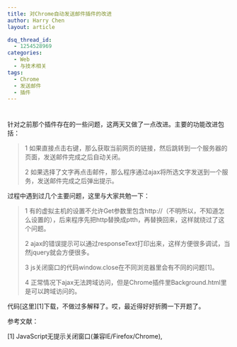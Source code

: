 ```yaml
---
title: 对Chrome自动发送邮件插件的改进
author: Harry Chen
layout: article

dsq_thread_id:
  - 1254528969
categories:
  - Web
  - 与技术相关
tags:
  - Chrome
  - 发送邮件
  - 插件
---
```

# 

  针对之前那个插件存在的一些问题，这两天又做了一点改进。主要的功能改进包括：

> 1 如果直接点击右键，那么获取当前网页的链接，然后跳转到一个服务器的页面，发送邮件完成之后自动关闭。
>
> 2 如果选择了文字再点击邮件，那么程序通过ajax将所选文字发送到一个服务，发送邮件完成之后弹出提示。

  过程中遇到过几个主要问题，这里与大家共勉一下：

> 1 有的虚拟主机的设置不允许Get参数里包含http://（不明所以，不知道怎么设置的），后来程序先把http替换成ptth，再替换回来，这样就绕过了这个问题。
>
> 2 ajax的错误提示可以通过responseText打印出来，这样方便很多调试，当然jquery就会方便很多。
>
> 3 js关闭窗口的代码window.close在不同浏览器里会有不同的问题[1]。
>
> 4 正常情况下ajax无法跨域访问，但是Chrome插件里Background.html里是可以跨域访问的。

  代码[这里][1]下载，不做过多解释了。哎，最近得好好折腾一下开题了。

参考文献：

[1] JavaScript无提示关闭窗口(兼容IE/Firefox/Chrome),

